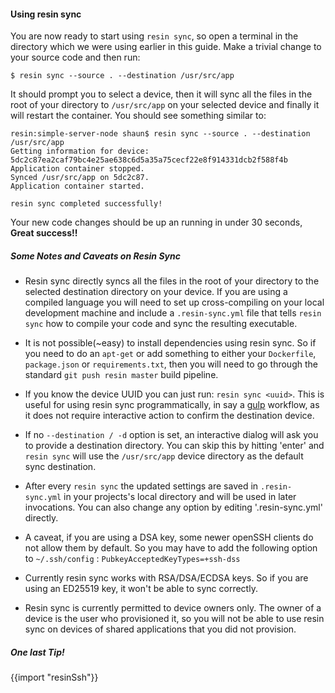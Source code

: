 #### Using resin sync

You are now ready to start using `resin sync`, so open a terminal in the directory which we were using earlier in this guide. Make a trivial change to your source code and then run:
```
$ resin sync --source . --destination /usr/src/app
```
It should prompt you to select a device, then it will sync all the files in the root of your directory to `/usr/src/app` on your selected device and finally it will restart the container.
You should see something similar to:
```
resin:simple-server-node shaun$ resin sync --source . --destination /usr/src/app
Getting information for device: 5dc2c87ea2caf79bc4e25ae638c6d5a35a75cecf22e8f914331dcb2f588f4b
Application container stopped.
Synced /usr/src/app on 5dc2c87.
Application container started.

resin sync completed successfully!
```
Your new code changes should be up an running in under 30 seconds, **Great success!!**

##### Some Notes and Caveats on Resin Sync

* Resin sync directly syncs all the files in the root of your directory to the selected destination directory on your device. If you are using a compiled language you will need to set up cross-compiling on your local development machine and include a `.resin-sync.yml` file that tells `resin sync` how to compile your code and sync the resulting executable.

* It is not possible(~easy) to install dependencies using resin sync. So if you need to do an `apt-get` or add something to either your `Dockerfile`, `package.json` or `requirements.txt`, then you will need to go through the standard `git push resin master` build pipeline.

* If you know the device UUID you can just run: `resin sync <uuid>`. This is useful for using resin sync programmatically, in say a [gulp][gulp-link] workflow, as it does not require interactive action to confirm the destination device.

* If no `--destination / -d` option is set, an interactive dialog will ask you to provide a destination directory. You can skip this by hitting 'enter' and `resin sync` will use the `/usr/src/app` device directory as the default sync destination.

* After every `resin sync` the updated settings are saved in `.resin-sync.yml` in your projects's local directory and will be used in later invocations. You can also change any option by editing '.resin-sync.yml' directly.

* A caveat, if you are using a DSA key, some newer openSSH clients do not allow them by default. So you may have to add the following option to `~/.ssh/config` : `PubkeyAcceptedKeyTypes=+ssh-dss`

* Currently resin sync works with RSA/DSA/ECDSA keys. So if you are using an ED25519 key, it won't be able to sync correctly.

* Resin sync is currently permitted to device owners only. The owner of a device is the user who provisioned it, so you will not be able to use resin sync on devices of shared applications that you did not provision.

##### One last Tip!

{{import "resinSsh"}}

[cli-ref-link]:/tools/cli/
[nodejs-link]:https://nodejs.org/en/
[gulp-link]:http://gulpjs.com/
